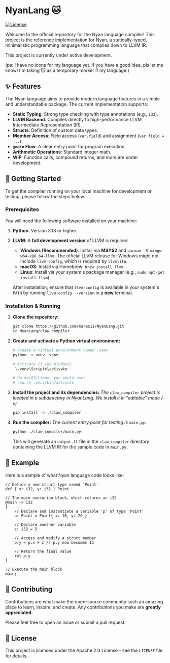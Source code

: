 # NyanLang 🐱

[![License](https://img.shields.io/badge/License-Apache_2.0-blue.svg)](https://opensource.org/licenses/Apache-2.0)

Welcome to the official repository for the Nyan language compiler! This project is the reference implementation for Nyan, a statically-typed, minimalistic programming language that compiles down to LLVM IR.

This project is currently under active development.

(ps: I have no icons for my language yet. If you have a good idea, pls let me know! I'm taking 🐱 as a temporary marker if my language.)

## ✨ Features

The Nyan language aims to provide modern language features in a simple and understandable package. The current implementation supports:

* **Static Typing**: Strong type checking with type annotations (e.g., `i32`).
* **LLVM Backend**: Compiles directly to high-performance LLVM Intermediate Representation (IR).
* **Structs**: Definition of custom data types.
* **Member Access**: Field access (`var.field`) and assignment (`var.field = ...`).
* **`@main` Flow**: A clear entry point for program execution.
* **Arithmetic Operations**: Standard integer math.
* **WIP**: Function calls, compound returns, and more are under development.

## 🚀 Getting Started

To get the compiler running on your local machine for development or testing, please follow the steps below.

### Prerequisites

You will need the following software installed on your machine:

1.  **Python**: Version 3.13 or higher.
2.  **LLVM**: A **full development version** of LLVM is required.
    * **Windows (Recommended)**: Install via **MSYS2** and `pacman -S mingw-w64-x86_64-llvm`. The official LLVM release for Windows might not include `llvm-config`, which is required by `llvmlite`.
    * **macOS**: Install via Homebrew: `brew install llvm`.
    * **Linux**: Install via your system's package manager (e.g., `sudo apt-get install llvm`).

    After installation, ensure that `llvm-config` is available in your system's `PATH` by running `llvm-config --version` in a **new** terminal.

### Installation & Running

1.  **Clone the repository:**
    ```bash
    git clone https://github.com/Karesis/NyanLang.git
    cd NyanLang/claw_compiler
    ```

2.  **Create and activate a Python virtual environment:**
    ```bash
    # Create a virtual environment named .venv
    python -m venv .venv

    # Activate it (on Windows)
    .\.venv\Scripts\activate

    # On macOS/Linux, you would use:
    # source .venv/bin/activate
    ```

3.  **Install the project and its dependencies:**
    *The `claw_compiler` project is located in a subdirectory in NyanLang. We install it in "editable" mode (`-e`)*
    ```bash
    pip install -e ./claw_compiler
    ```

4.  **Run the compiler:**
    *The current entry point for testing is `main.py`.*
    ```bash
    python ./claw_compiler/main.py
    ```
    This will generate an `output.ll` file in the `claw_compiler` directory containing the LLVM IR for the sample code in `main.py`.

## 📝 Example

Here is a sample of what Nyan language code looks like:

```nyan
// Define a new struct type named 'Point'
def { x: i32, y: i32 } Point

// The main execution block, which returns an i32
@main -> i32
{
    // Declare and instantiate a variable 'p' of type 'Point'
    p: Point = Point{ x: 10, y: 20 }
    
    // Declare another variable
    z: i32 = 5

    // Access and modify a struct member
    p.y = p.x + z // p.y now becomes 15

    // Return the final value
    ret p.y
}

// Execute the main block
main;
````

## 🤝 Contributing

Contributions are what make the open-source community such an amazing place to learn, inspire, and create. Any contributions you make are **greatly appreciated**.

Please feel free to open an issue or submit a pull request.

## 📄 License

This project is licensed under the Apache 2.0 License - see the `LICENSE` file for details.



